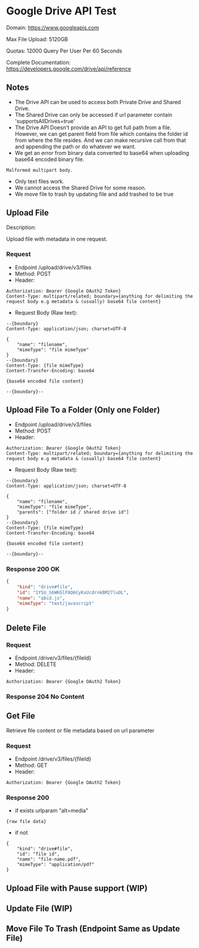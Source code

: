 # Google Drive API Test

Domain: https://www.googleapis.com

Max File Upload: 5120GB

Quotas: 12000 Query Per User Per 60 Seconds

Complete Documentation: https://developers.google.com/drive/api/reference

## Notes

- The Drive API can be used to access both Private Drive and Shared Drive.
- The Shared Drive can only be accessed if url parameter contain 'supportsAllDrives=true'
- The Drive API Doesn't provide an API to get full path from a file. However, we can get parent field from file which contains the folder id from where the file resides. And we can make recursive call from that and appending the path or do whatever we want.
- We get an error from binary data converted to base64 when uploading base64 encoded binary file.
```
Malformed multipart body.
```
- Only text files work.
- We cannot access the Shared Drive for some reason.
- We move file to trash by updating file and add trashed to be true 

## Upload File

Description:

Upload file with metadata in one request.

### Request

- Endpoint /upload/drive/v3/files
- Method: POST
- Header:
```
Authorization: Bearer {Google OAuth2 Token}
Content-Type: multipart/related; boundary={anything for delimiting the request body e.g metadata & (usually) base64 file content}
```

- Request Body (Raw text):
```
--{boundary}
Content-Type: application/json; charset=UTF-8

{
    "name": "filename",
    "mimeType": "file mimeType"
}
--{boundary}
Content-Type: {file mimeType}
Content-Transfer-Encoding: base64

{base64 encoded file content}

--{boundary}--
```

## Upload File To a Folder (Only one Folder)

- Endpoint /upload/drive/v3/files
- Method: POST
- Header:
```
Authorization: Bearer {Google OAuth2 Token}
Content-Type: multipart/related; boundary={anything for delimiting the request body e.g metadata & (usually) base64 file content}
```

- Request Body (Raw text):
```
--{boundary}
Content-Type: application/json; charset=UTF-8

{
    "name": "filename",
    "mimeType": "file mimeType",
    "parents": ["folder id / shared drive id"]
}
--{boundary}
Content-Type: {file mimeType}
Content-Transfer-Encoding: base64

{base64 encoded file content}

--{boundary}--
```


### Response 200 OK

```json
{
    "kind": "drive#file",
    "id": "1YSU_S6WKGlF8Q6CyKxUcdrnkBM27luOL",
    "name": "abcd.js",
    "mimeType": "text/javascript"
}
```

## Delete File

### Request

- Endpoint /drive/v3/files/{fileId}
- Method: DELETE
- Header:
```
Authorization: Bearer {Google OAuth2 Token}
```

### Response 204 No Content

## Get File

Retrieve file content or file metadata based on url parameter

### Request

- Endpoint /drive/v3/files/{fileId}
- Method: GET
- Header:
```
Authorization: Bearer {Google OAuth2 Token}
```

### Response 200

- if exists urlparam "alt=media"

```
{raw file data}
```

- if not

```
{
    "kind": "drive#file",
    "id": "file id",
    "name": "file-name.pdf",
    "mimeType": "application/pdf"
}
```

## Upload File with Pause support (WIP)

## Update File (WIP)

## Move File To Trash (Endpoint Same as Update File)

## 